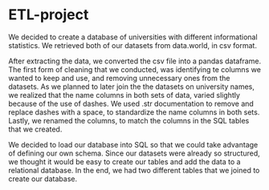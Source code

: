 # ETL-project

We decided to create a database of universities with different informational statistics. We retrieved both of our datasets from data.world, in csv format. 

After extracting the data, we converted the csv file into a pandas dataframe. The first form of cleaning that we conducted, was identifying te columns we wanted to keep and use, and removing unnecessary ones from the datasets. As we planned to later join the the datasets on university names, we realized that the name columns in both sets of data, varied slightly because of the use of dashes. We used .str documentation to remove and replace dashes with a space, to standardize the name columns in both sets. Lastly, we renamed the columns, to match the columns in the SQL tables that we created. 

We decided to load our database into SQL so that we could take advantage of defining our own schema. Since our datasets were already so structured, we thought it would be easy to create our tables and add the data to a relational database. In the end, we had two different tables that we joined to create our database. 
